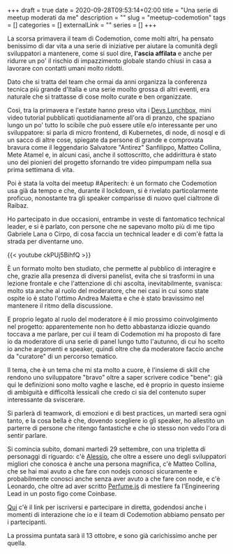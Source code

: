 +++
draft = true
date = 2020-09-28T09:53:14+02:00
title = "Una serie di meetup moderati da me"
description = ""
slug = "meetup-codemotion"
tags = []
categories = []
externalLink = ""
series = []
+++

La scorsa primavera il team di Codemotion, come molti altri, ha pensato benissimo di dar vita a una serie di iniziative per aiutare la comunità degli sviluppatori a mantenere, come si suol dire, __l'ascia affilata__ e anche per ridurre un po' il rischio di impazzimento globale stando chiusi in casa a lavorare con contatti umani molto ridotti.

Dato che si tratta del team che ormai da anni organizza la conferenza tecnica più grande d'Italia e una serie moolto grossa di altri eventi, era naturale che si trattasse di cose molto curate e ben organizzate.

Così, tra la primavera e l'estate hanno preso vita i [Devs Lunchbox](https://www.codemotion.com/devslunchbox), mini video tutorial pubblicati quotidianamente all'ora di pranzo, che spaziano lungo un po' tutto lo scibile che può essere utile e/o interessante per uno sviluppatore: si parla di micro frontend, di Kubernetes, di node, di nosql e di un sacco di altre cose, spiegate da persone di grande e comprovata bravura come il leggendario Salvatore "Antirez" Sanfilippo, Matteo Collina, Mete Atamel e, in alcuni casi, anche il sottoscritto, che addirittura è stato uno dei pionieri del progetto sfornando tre video pimpumpam nella sua prima settimana di vita.

Poi è stata la volta dei meetup #Aperitech: è un formato che Codemotion usa già da tempo e che, durante il lockdown, si è rivelato particolarmente proficuo, nonostante tra gli speaker comparisse di nuovo quel cialtrone di Raibaz.

Ho partecipato in due occasioni, entrambe in veste di fantomatico technical leader, e si è parlato, con persone che ne sapevano molto più di me tipo Gabriele Lana o Cirpo, di cosa faccia un technical leader e di com'è fatta la strada per diventarne uno.

{{< youtube ckPUj5BihfQ >}}

È un formato molto ben studiato, che permette al pubblico di interagire e che, grazie alla presenza di diversi panelist, evita che si trasformi in una lezione frontale e che l'attenzione di chi ascolta, inevitabilmente, svanisca: molto sta anche al ruolo del moderatore, che nei casi in cui sono state ospite io è stato l'ottimo Andrea Maietta e che è stato bravissimo nel mantenere il ritmo della discussione.

E proprio legato al ruolo del moderatore è il mio prossimo coinvolgimento nel progetto: apparentemente non ho detto abbastanza idiozie quando toccava a me parlare, per cui il team di Codemotion mi ha proposto di fare io da moderatore di una serie di panel lungo tutto l'autunno, di cui ho scelto io anche argomenti e speaker, quindi oltre che da moderatore faccio anche da "curatore" di un percorso tematico.

Il tema, che è un tema che mi sta molto a cuore, è l'insieme di skill che rendono uno sviluppatore "bravo" oltre a saper scrivere codice "bene": già qui le definizioni sono molto vaghe e lasche, ed è proprio in questo insieme di ambiguità e difficoltà lessicali che credo ci sia del contenuto super interessante da sviscerare.

Si parlerà di teamwork, di emozioni e di best practices, un martedì sera ogni tanto, e la cosa bella è che, dovendo scegliere io gli speaker, ho allestito un parterre di persone che ritengo fantastiche e che io stesso non vedo l'ora di sentir parlare.

Si comincia subito, domani martedì 29 settembre, con una tripletta di personaggi di riguardo: c'è [Alessio](https://dottorblaster.it/), che oltre a essere uno degli sviluppatori migliori che conosca è anche una persona magnifica, c'è Matteo Collina, che se hai mai avuto a che fare con nodejs conosci sicuramente e probabilmente conosci anche senza aver avuto a che fare con node, e c'è Leonardo, che oltre ad aver scritto [Perfume.js](https://zizzamia.github.io/perfume/) di mestiere fa l'Engineering Lead in un posto figo come Coinbase.

[Qui](https://community.codemotion.com/codemotion-italy/meetups/meetup-online-edition-contribuire-a-progetti-open-source-rende-sviluppatori-migliori) c'è il link per iscriversi e partecipare in diretta, godendosi anche i momenti di interazione che io e il team di Codemotion abbiamo pensato per i partecipanti.

La prossima puntata sarà il 13 ottobre, e sono già carichissimo anche per quella.
